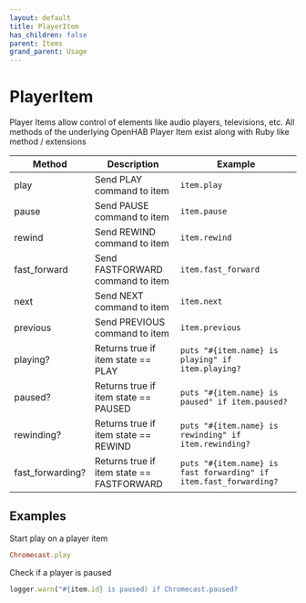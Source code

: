 ```yaml
---
layout: default
title: PlayerItem
has_children: false
parent: Items
grand_parent: Usage
---
```



# PlayerItem

Player Items allow control of elements like audio players, televisions, etc. All methods of the underlying OpenHAB Player Item exist along with Ruby like method / extensions

| Method           | Description                               | Example                                                           |
| ---------------- | ----------------------------------------- | ----------------------------------------------------------------- |
| play             | Send PLAY command to item                 | `item.play`                                                       |
| pause            | Send PAUSE command to item                | `item.pause`                                                      |
| rewind           | Send REWIND command to item               | `item.rewind`                                                     |
| fast_forward     | Send FASTFORWARD command to item          | `item.fast_forward`                                               |
| next             | Send NEXT command to item                 | `item.next`                                                       |
| previous         | Send PREVIOUS command to item             | `item.previous`                                                   |
| playing?         | Returns true if item state == PLAY        | `puts "#{item.name} is playing" if item.playing?`                 |
| paused?          | Returns true if item state == PAUSED      | `puts "#{item.name} is paused" if item.paused?`                   |
| rewinding?       | Returns true if item state == REWIND      | `puts "#{item.name} is rewinding" if item.rewinding?`             |
| fast_forwarding? | Returns true if item state == FASTFORWARD | `puts "#{item.name} is fast forwarding" if item.fast_forwarding?` |


## Examples ##

Start play on a player item

```ruby
Chromecast.play
```

Check if a player is paused

```ruby
logger.warn("#{item.id} is paused) if Chromecast.paused?
```
